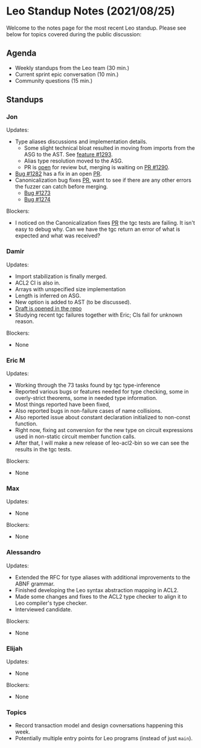 # Leo Standup Notes (2021/08/25)

Welcome to the notes page for the most recent Leo standup. Please see below for topics covered during the public discussion:

## Agenda

* Weekly standups from the Leo team (30 min.)
* Current sprint epic conversation (10 min.)
* Community questions (15 min.)

## Standups

### Jon

Updates:

* Type aliases discussions and implementation details.
  * Some slight technical bloat resulted in moving from imports from the ASG to the AST. See [feature #1293](https://github.com/AleoHQ/leo/issues/1293).
  * Alias type resolution moved to the ASG.
  * PR is [open](https://github.com/AleoHQ/leo/pull/1294) for review but, merging is waiting on [PR #1290](https://github.com/AleoHQ/leo/pull/1290).
* [Bug #1282](https://github.com/AleoHQ/leo/issues/1282) has a fix in an open [PR](https://github.com/AleoHQ/leo/pull/1294).
* Canonicalization bug fixes [PR](https://github.com/AleoHQ/leo/pull/1296), want to see if there are any other errors the fuzzer can catch before merging.
  * [Bug #1273](https://github.com/AleoHQ/leo/issues/1273)
  * [Bug #1274](https://github.com/AleoHQ/leo/issues/1274)

Blockers:

* I noticed on the Canonicalization fixes [PR](https://github.com/AleoHQ/leo/pull/1296) the tgc tests are failing. It isn't easy to debug why. Can we have the tgc return an error of what is expected and what was received?

### Damir

Updates:

* Import stabilization is finally merged. 
* ACL2 CI is also in.
* Arrays with unspecified size implementation
 * Length is inferred on ASG. 
 * New option is added to AST (to be discussed).
 * [Draft is opened in the repo](https://github.com/AleoHQ/leo/pull/1295)
* Studying recent tgc failures together with Eric; CIs fail for unknown reason.
 
Blockers:

* None

### Eric M

Updates:

* Working through the 73 tasks found by tgc type-inference
 * Reported various bugs or features needed for type checking, some in overly-strict theorems, some in needed type information.
 * Most things reported have been fixed, 
 * Also reported bugs in non-failure cases of name collisions.
 * Also reported issue about constant declaration initialized to non-const function.
 * Right now, fixing ast conversion for the new type on circuit expressions used in non-static circuit member function calls.
 * After that, I will make a new release of leo-acl2-bin so we can see the results in the tgc tests.

Blockers:

* None

### Max

Updates:

* None

Blockers:

* None

### Alessandro

Updates:

* Extended the RFC for type aliases with additional improvements to the ABNF grammar.
* Finished developing the Leo syntax abstraction mapping in ACL2.
* Made some changes and fixes to the ACL2 type checker to align it to Leo compiler's type checker.
* Interviewed candidate.

Blockers:

* None

### Elijah

Updates:

* None

Blockers:

* None

### Topics

* Record transaction model and design covnersations happening this week.  
* Potentially multiple entry points for Leo programs (instead of just `main`).

